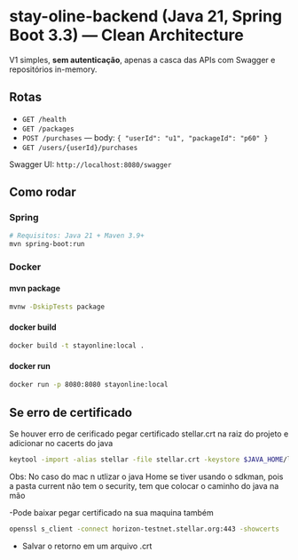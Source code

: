 # stay-oline-backend (Java 21, Spring Boot 3.3) — Clean Architecture

V1 simples, **sem autenticação**, apenas a casca das APIs com Swagger e repositórios in-memory.

## Rotas

- `GET /health`
- `GET /packages`
- `POST /purchases` — body: `{ "userId": "u1", "packageId": "p60" }`
- `GET /users/{userId}/purchases`

Swagger UI: `http://localhost:8080/swagger`

## Como rodar

### Spring 

```bash
# Requisitos: Java 21 + Maven 3.9+
mvn spring-boot:run
```

### Docker

#### mvn package

```bash
mvnw -DskipTests package
```

#### docker build

```bash
docker build -t stayonline:local .
```

#### docker run

```bash
docker run -p 8080:8080 stayonline:local
```

## Se erro de certificado

Se houver erro de cerificado pegar certificado stellar.crt na raiz do projeto e adicionar no cacerts do java

```bash
keytool -import -alias stellar -file stellar.crt -keystore $JAVA_HOME/lib/security/cacerts
```

Obs: No caso do mac n utlizar o java Home se tiver usando o sdkman, pois a pasta current não tem o security, tem que colocar o caminho do java na mão

-Pode baixar pegar certificado na sua maquina também
```bash
openssl s_client -connect horizon-testnet.stellar.org:443 -showcerts
```

- Salvar o retorno em um arquivo .crt
